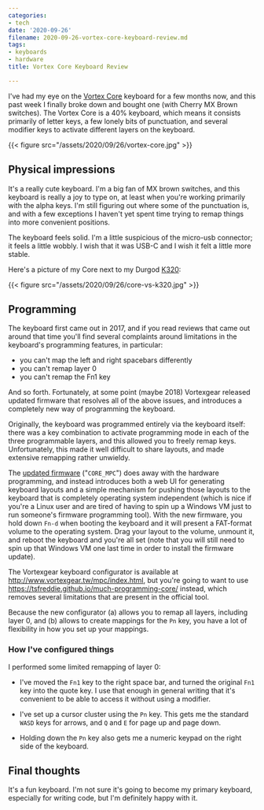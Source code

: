 ```yaml
---
categories:
- tech
date: '2020-09-26'
filename: 2020-09-26-vortex-core-keyboard-review.md
tags:
- keyboards
- hardware
title: Vortex Core Keyboard Review

---
```


I've had my eye on the [Vortex Core][] keyboard for a few months now, and this
past week I finally broke down and bought one (with Cherry MX Brown switches).
The Vortex Core is a 40% keyboard, which means it consists primarily of letter
keys, a few lonely bits of punctuation, and several modifier keys to activate
different layers on the keyboard.

{{< figure src="/assets/2020/09/26/vortex-core.jpg" >}}

## Physical impressions

It's a really cute keyboard. I'm a big fan of MX brown switches, and this
keyboard is really a joy to type on, at least when you're working primarily
with the alpha keys. I'm still figuring out where some of the punctuation
is, and with a few exceptions I haven't yet spent time trying to remap
things into more convenient positions.

The keyboard feels solid. I'm a little suspicious of the micro-usb
connector; it feels a little wobbly. I wish that it was USB-C and I wish it
felt a little more stable.

Here's a picture of my Core next to my Durgod [K320][]:

{{< figure src="/assets/2020/09/26/core-vs-k320.jpg" >}}

[k320]: https://www.amazon.com/DURGOD-Mechanical-Interface-Tenkeyless-Anti-Ghosting/dp/B078H3WPHM

## Programming

The keyboard first came out in 2017, and if you read reviews that came out
around that time you'll find several complaints around limitations in the
keyboard's programming features, in particular:

- you can't map the left and right spacebars differently
- you can't remap layer 0
- you can't remap the Fn1 key

And so forth. Fortunately, at some point (maybe 2018) Vortexgear released
updated firmware that resolves all of the above issues, and introduces a
completely new way of programming the keyboard.

Originally, the keyboard was programmed entirely via the keyboard itself: there
was a key combination to activate programming mode in each of the three
programmable layers, and this allowed you to freely remap keys. Unfortunately,
this made it well difficult to share layouts, and made extensive remapping
rather unwieldy.

The [updated firmware][] ("`CORE_MPC`") does away with the hardware
programming, and instead introduces both a web UI for generating keyboard
layouts and a simple mechanism for pushing those layouts to the keyboard that
is completely operating system independent (which is nice if you're a Linux
user and are tired of having to spin up a Windows VM just to run someone's
firmware programming tool). With the new firmware, you hold down `Fn-d` when
booting the keyboard and it will present a FAT-format volume to the operating
system. Drag your layout to the volume, unmount it, and reboot the keyboard and
you're all set (note that you will still need to spin up that Windows VM
one last time in order to install the firmware update).

The Vortexgear keyboard configurator is available at
<http://www.vortexgear.tw/mpc/index.html>, but you're going to want to use
<https://tsfreddie.github.io/much-programming-core/> instead, which removes
several limitations that are present in the official tool.

Because the new configurator (a) allows you to remap all layers, including
layer 0, and (b) allows to create mappings for the `Pn` key, you have a lot
of flexibility in how you set up your mappings.

[updated firmware]: http://www.vortexgear.tw/db/upload/webdata4/6vortex_201861271445393.exe
[vortex core]: http://www.vortexgear.tw/vortex2_2.asp?kind=47&kind2=224&kind3=&kind4=1033

### How I've configured things

I performed some limited remapping of layer 0:

- I've moved the `Fn1` key to the right space bar, and turned the original
  `Fn1` key into the quote key. I use that enough in general writing that
  it's convenient to be able to access it without using a modifier.

- I've set up a cursor cluster using the `Pn` key. This gets me the
  standard `WASD` keys for arrows, and `Q` and `E` for page up and page
  down.

- Holding down the `Pn` key also gets me a numeric keypad on the right side
  of the keyboard.

## Final thoughts

It's a fun keyboard. I'm not sure it's going to become my primary keyboard,
especially for writing code, but I'm definitely happy with it.
